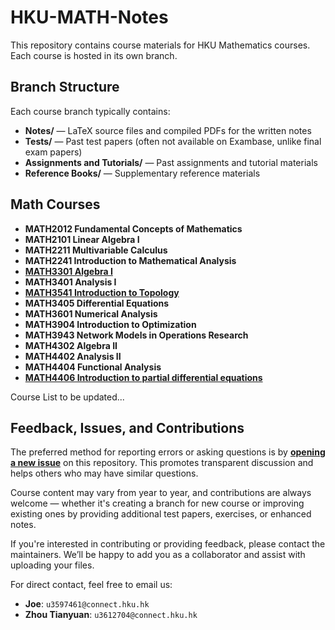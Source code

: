 # HKU-MATH-Notes

This repository contains course materials for HKU Mathematics courses.  
Each course is hosted in its own branch.

## Branch Structure

Each course branch typically contains:

- **Notes/** — LaTeX source files and compiled PDFs for the written notes
- **Tests/** — Past test papers (often not available on Exambase, unlike final exam papers)
- **Assignments and Tutorials/** — Past assignments and tutorial materials
- **Reference Books/** — Supplementary reference materials


## Math Courses

- **MATH2012 Fundamental Concepts of Mathematics**
- **MATH2101 Linear Algebra I**
- **MATH2211 Multivariable Calculus**
- **MATH2241 Introduction to Mathematical Analysis**
- [**MATH3301 Algebra I**](https://github.com/Liu-Zhonglin/HKU-MATH-Notes/tree/MATH3301-Algebra-I)
- **MATH3401 Analysis I**
- [**MATH3541 Introduction to Topology**](https://github.com/Liu-Zhonglin/HKU-MATH-Notes/tree/MATH3541-Introduction-to-topology)
- **MATH3405 Differential Equations**
- **MATH3601 Numerical Analysis**
- **MATH3904 Introduction to Optimization**
- **MATH3943 Network Models in Operations Research**
- **MATH4302 Algebra II**
- **MATH4402 Analysis II**
- **MATH4404 Functional Analysis**
- [**MATH4406 Introduction to partial differential equations**](https://github.com/Liu-Zhonglin/HKU-MATH-Notes/tree/MATH4406-Introduction-to-partial-differential-equations?tab=readme-ov-file)

Course List to be updated...


## Feedback, Issues, and Contributions

The preferred method for reporting errors or asking questions is by **[opening a new issue](https://github.com/Liu-Zhonglin/HKU-MATH-Notes/issues)** on this repository. This promotes transparent discussion and helps others who may have similar questions.

Course content may vary from year to year, and contributions are always welcome — whether it's creating a branch for new course or improving existing ones by providing additional test papers, exercises, or enhanced notes.


If you're interested in contributing or providing feedback, please contact the maintainers. We’ll be happy to add you as a collaborator and assist with uploading your files.

For direct contact, feel free to email us:
- **Joe**: `u3597461@connect.hku.hk`
- **Zhou Tianyuan**: `u3612704@connect.hku.hk`
